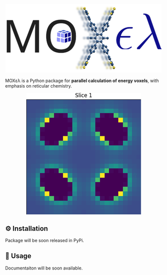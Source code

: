 <p align="center">
  <img src="docs/source/images/moxel_logo.svg"/>
</p>

MOXελ is a Python package for **parallel calculation of energy voxels**, with
emphasis on reticular chemistry.

<p align="center">
  <img src="docs/source/images/voxels.gif"/>
</p>

## :gear: Installation
Package will be soon released in PyPi.

## :book: Usage
Documentaiton will be soon available. 
